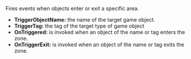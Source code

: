 Fires events when objects enter or exit a specific area.
- **TriggerObjectName:** the name of the target game object.
- **TriggerTag:** the tag of the target type of game object 
- **OnTriggered:** is invoked when an object of the name or tag enters the zone.
- **OnTriggerExit:** is invoked when an object of the name or tag exits the zone.
